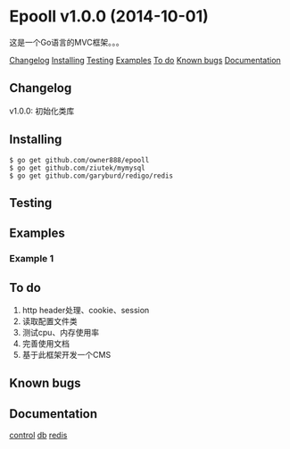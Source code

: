 # Epooll v1.0.0 (2014-10-01)

这是一个Go语言的MVC框架。。。

[Changelog](https://github.com/owner888/epooll/blob/master/README.md#changelog)
[Installing](https://github.com/owner888/epooll/blob/master/README.md#installing)
[Testing](https://github.com/owner888/epooll/blob/master/README.md#testing)
[Examples](https://github.com/owner888/epooll/blob/master/README.md#examples)
[To do](https://github.com/owner888/epooll/blob/master/README.md#to-do)
[Known bugs](https://github.com/owner888/epooll/blob/master/README.md#known-bugs)
[Documentation](https://github.com/owner888/epooll/blob/master/README.md#documentation)
## Changelog

v1.0.0: 初始化类库

## Installing
    $ go get github.com/owner888/epooll
    $ go get github.com/ziutek/mymysql
    $ go get github.com/garyburd/redigo/redis

## Testing


## Examples

### Example 1

## To do

1. http header处理、cookie、session
1. 读取配置文件类
2. 测试cpu、内存使用率
3. 完善使用文档
4. 基于此框架开发一个CMS

## Known bugs


## Documentation
[control](http://www.godoc.org/pkg/github.com/owner888/epooll/control)
[db](http://www.godoc.org/pkg/github.com/owner888/epooll/db)
[redis](http://www.godoc.org/pkg/github.com/owner888/epooll/redis)
